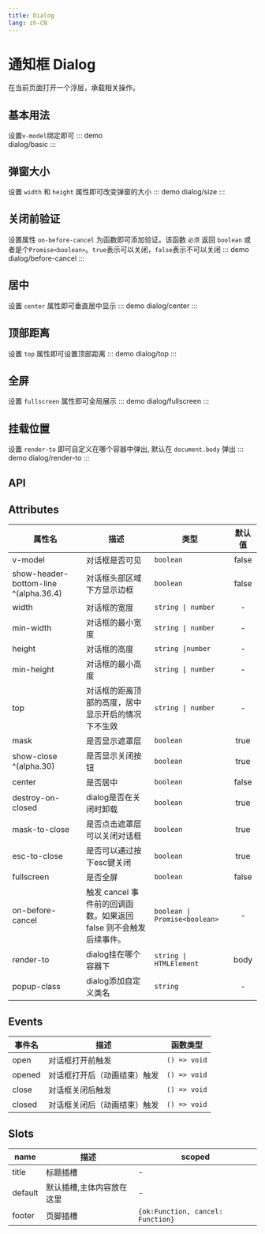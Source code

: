 ```yaml
---
title: Dialog
lang: zh-CN
---
```


# 通知框 Dialog
在当前页面打开一个浮层，承载相关操作。

## 基本用法
设置`v-model`绑定即可
::: demo  
dialog/basic
:::

## 弹窗大小
设置 `width` 和 `height` 属性即可改变弹窗的大小
::: demo 
dialog/size
:::

## 关闭前验证
设置属性 `on-before-cancel` 为函数即可添加验证。该函数 `必须` 返回 `boolean` 或者是个`Promise<boolean>`。`true`表示可以关闭，`false`表示不可以关闭
::: demo 
dialog/before-cancel
:::

## 居中
设置 `center` 属性即可垂直居中显示
::: demo 
dialog/center
:::

## 顶部距离
设置 `top` 属性即可设置顶部距离
::: demo 
dialog/top
:::

## 全屏
设置 `fullscreen` 属性即可全局展示
::: demo 
dialog/fullscreen
:::

## 挂载位置
设置 `render-to` 即可自定义在哪个容器中弹出, 默认在 `document.body` 弹出
::: demo 
dialog/render-to
:::


## API
## Attributes
|属性名|描述|类型|默认值|
|---|---|---|:---:|
|v-model|对话框是否可见|`boolean`|false|
|show-header-bottom-line ^(alpha.36.4)|对话框头部区域下方显示边框|`boolean`|false|
|width|对话框的宽度|`string \| number`|-|
|min-width|对话框的最小宽度|`string \| number`|-|
|height|对话框的高度|`string \|number`|-|
|min-height|对话框的最小高度|`string \| number`|-|
|top|对话框的距离顶部的高度，居中显示开启的情况下不生效|`string \| number`  |-|
|mask|是否显示遮罩层|`boolean`|true|
|show-close ^(alpha.30)|是否显示关闭按钮|`boolean`|true|
|center|是否居中|`boolean`|false|
|destroy-on-closed|dialog是否在关闭时卸载|`boolean`|true|
|mask-to-close|是否点击遮罩层可以关闭对话框|`boolean`|true|
|esc-to-close|是否可以通过按下esc键关闭|`boolean`|true|
|fullscreen|是否全屏|`boolean`|false|
|on-before-cancel|触发 cancel 事件前的回调函数。如果返回 false 则不会触发后续事件。|`boolean \| Promise<boolean>`|-|
|render-to|dialog挂在哪个容器下|`string \| HTMLElement`|body|
|popup-class|dialog添加自定义类名|`string`|-|


## Events
|事件名|描述|函数类型|
|---|---|---|
|open|对话框打开前触发|`() => void`|
|opened|对话框打开后（动画结束）触发|`() => void`|
|close|对话框关闭后触发|`() => void`|
|closed|对话框关闭后（动画结束）触发|`() => void`|


## Slots
|name|描述|scoped|
|---|---|---|
|title|标题插槽|-|
|default|默认插槽,主体内容放在这里|-|
|footer|页脚插槽|`{ok:Function, cancel: Function}` |






